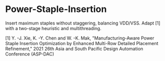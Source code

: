 # Power-Staple-Insertion
Insert maximum staples without staggering, balancing VDD/VSS. Adapt [1] with a two-stage heuristic and multithreading. 

[1] Y. -J. Xie, K. -Y. Chen and W. -K. Mak, "Manufacturing-Aware Power Staple Insertion Optimization by Enhanced Multi-Row Detailed Placement Refinement," 2021 26th Asia and South Pacific Design Automation Conference (ASP-DAC)
